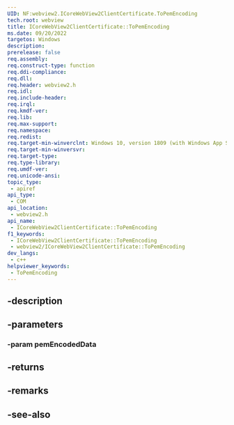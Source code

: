 ```yaml
---
UID: NF:webview2.ICoreWebView2ClientCertificate.ToPemEncoding
tech.root: webview
title: ICoreWebView2ClientCertificate::ToPemEncoding
ms.date: 09/20/2022
targetos: Windows
description: 
prerelease: false
req.assembly: 
req.construct-type: function
req.ddi-compliance: 
req.dll: 
req.header: webview2.h
req.idl: 
req.include-header: 
req.irql: 
req.kmdf-ver: 
req.lib: 
req.max-support: 
req.namespace: 
req.redist: 
req.target-min-winverclnt: Windows 10, version 1809 (with Windows App SDK 1.1 or later)
req.target-min-winversvr: 
req.target-type: 
req.type-library: 
req.umdf-ver: 
req.unicode-ansi: 
topic_type:
 - apiref
api_type:
 - COM
api_location:
 - webview2.h
api_name:
 - ICoreWebView2ClientCertificate::ToPemEncoding
f1_keywords:
 - ICoreWebView2ClientCertificate::ToPemEncoding
 - webview2/ICoreWebView2ClientCertificate::ToPemEncoding
dev_langs:
 - c++
helpviewer_keywords:
 - ToPemEncoding
---
```


## -description

## -parameters

### -param pemEncodedData

## -returns

## -remarks

## -see-also


